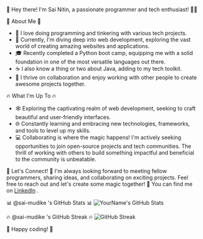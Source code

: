 👋 Hey there! I'm Sai Nitin, a passionate programmer and tech enthusiast! 👨‍💻

🚀 About Me 🚀
- 🔭 I love doing programming and tinkering with various tech projects.
- 🌱 Currently, I'm diving deep into web development, exploring the vast world of creating amazing websites and applications.
- 🎓 Recently completed a Python boot camp, equipping me with a solid foundation in one of the most versatile languages out there.
- ☕ I also know a thing or two about Java, adding to my tech toolkit.
- 🤝 I thrive on collaboration and enjoy working with other people to create awesome projects together.

🔥 What I'm Up To 🔥
- 🕸️ Exploring the captivating realm of web development, seeking to craft beautiful and user-friendly interfaces.
- 🌐 Constantly learning and embracing new technologies, frameworks, and tools to level up my skills.
- 💻 Collaborating is where the magic happens! I'm actively seeking opportunities to join open-source projects and tech communities.
  The thrill of working with others to build something impactful and beneficial to the community is unbeatable.

💬 Let's Connect! 💬
I'm always looking forward to meeting fellow programmers, sharing ideas, and collaborating on exciting projects. Feel free to reach out and let's create some magic together! 🤗
You can find me on [LinkedIn](https://www.linkedin.com/in/sainitin-mudike-78a2aa271/) .


📊 @sai-mudike 's GitHub Stats 📊
![YourName's GitHub Stats](https://github-readme-stats.vercel.app/api?username=sai-mudike&show_icons=true&theme=radical)


🔥 @sai-mudike 's GitHub Streak 🔥
![GitHub Streak](https://github-readme-streak-stats.herokuapp.com/?user=sai-mudike&theme=radical)



🚀 Happy coding! 🚀
